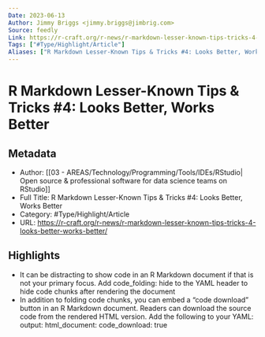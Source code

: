 ```yaml
---
Date: 2023-06-13
Author: Jimmy Briggs <jimmy.briggs@jimbrig.com>
Source: feedly
Link: https://r-craft.org/r-news/r-markdown-lesser-known-tips-tricks-4-looks-better-works-better/
Tags: ["#Type/Highlight/Article"]
Aliases: ["R Markdown Lesser-Known Tips & Tricks #4: Looks Better, Works Better", "R Markdown Lesser-Known Tips & Tricks #4: Looks Better, Works Better"]
---
```

# R Markdown Lesser-Known Tips & Tricks #4: Looks Better, Works Better

## Metadata
- Author: [[03 - AREAS/Technology/Programming/Tools/IDEs/RStudio| Open source & professional software for data science teams on RStudio]]
- Full Title: R Markdown Lesser-Known Tips & Tricks #4: Looks Better, Works Better
- Category: #Type/Highlight/Article
- URL: https://r-craft.org/r-news/r-markdown-lesser-known-tips-tricks-4-looks-better-works-better/

## Highlights
- It can be distracting to show code in an R Markdown document if that is not your primary focus. Add code_folding: hide to the YAML header to hide code chunks after rendering the document
- In addition to folding code chunks, you can embed a “code download” button in an R Markdown document. Readers can download the source code from the rendered HTML version.
  Add the following to your YAML:
  output:
  html_document:
  code_download: true
